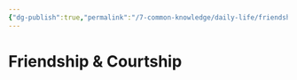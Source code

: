 ```yaml
---
{"dg-publish":true,"permalink":"/7-common-knowledge/daily-life/friendship-and-courtship/","noteIcon":""}
---
```


# Friendship & Courtship
